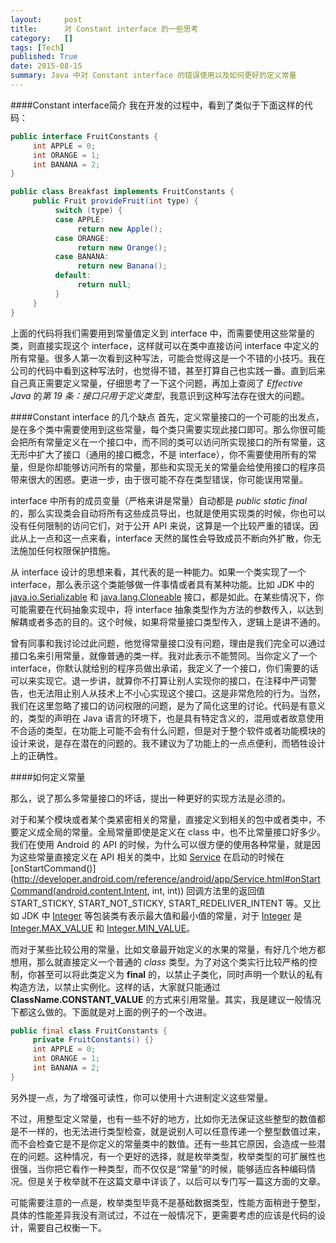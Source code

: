 ```yaml
---
layout:     post
title:      对 Constant interface 的一些思考
category:   []
tags: [Tech]
published: True
date: 2015-08-15
summary: Java 中对 Constant interface 的错误使用以及如何更好的定义常量
---
```


####Constant interface简介
我在开发的过程中，看到了类似于下面这样的代码：
```java
public interface FruitConstants {
     int APPLE = 0;
     int ORANGE = 1;
     int BANANA = 2;
}

public class Breakfast implements FruitConstants {
     public Fruit provideFruit(int type) {
          switch (type) {
          case APPLE:
               return new Apple();
          case ORANGE:
               return new Orange();
          case BANANA:
               return new Banana();
          default:
               return null;
          }
     }
}
```  
上面的代码将我们需要用到常量值定义到 interface 中，而需要使用这些常量的类，则直接实现这个 interface，这样就可以在类中直接访问 interface 中定义的所有常量。很多人第一次看到这种写法，可能会觉得这是一个不错的小技巧。我在公司的代码中看到这种写法时，也觉得不错，甚至打算自己也实践一番。直到后来自己真正需要定义常量，仔细思考了一下这个问题，再加上查阅了 *Effective Java* 的*第 19 条：接口只用于定义类型*，我意识到这种写法存在很大的问题。

####Constant interface 的几个缺点
首先，定义常量接口的一个可能的出发点，是在多个类中需要使用到这些常量，每个类只需要实现此接口即可。那么你很可能会把所有常量定义在一个接口中，而不同的类可以访问所实现接口的所有常量，这无形中扩大了接口（通用的接口概念，不是 interface），你不需要使用所有的常量，但是你却能够访问所有的常量，那些和实现无关的常量会给使用接口的程序员带来很大的困惑。更进一步，由于很可能不存在类型错误，你可能误用常量。

interface 中所有的成员变量（严格来讲是常量）自动都是 *public static final* 的，那么实现类会自动将所有这些成员导出，也就是使用实现类的时候，你也可以没有任何限制的访问它们，对于公开 API 来说，这算是一个比较严重的错误。因此从上一点和这一点来看，interface 天然的属性会导致成员不断向外扩散，你无法施加任何权限保护措施。

从 interface 设计的思想来看，其代表的是一种能力。如果一个类实现了一个 interface，那么表示这个类能够做一件事情或者具有某种功能。比如 JDK 中的 [java.io.Serializable](http://developer.android.com/reference/java/io/Serializable.html) 和 [java.lang.Cloneable](http://developer.android.com/reference/java/lang/Cloneable.html) 接口，都是如此。在某些情况下，你可能需要在代码抽象实现中，将 interface 抽象类型作为方法的参数传入，以达到解耦或者多态的目的。这个时候，如果将常量接口类型传入，逻辑上是讲不通的。

曾有同事和我讨论过此问题，他觉得常量接口没有问题，理由是我们完全可以通过接口名来引用常量，就像普通的类一样。我对此表示不能赞同。当你定义了一个 interface，你默认就给别的程序员做出承诺，我定义了一个接口，你们需要的话可以来实现它。退一步讲，就算你不打算让别人实现你的接口，在注释中严词警告，也无法阻止别人从技术上不小心实现这个接口。这是非常危险的行为。当然，我们在这里忽略了接口的访问权限的问题，是为了简化这里的讨论。代码是有意义的，类型的声明在 Java 语言的环境下，也是具有特定含义的，混用或者故意使用不合适的类型，在功能上可能不会有什么问题，但是对于整个软件或者功能模块的设计来说，是存在潜在的问题的。我不建议为了功能上的一点点便利，而牺牲设计上的正确性。

####如何定义常量

那么，说了那么多常量接口的坏话，提出一种更好的实现方法是必须的。

对于和某个模块或者某个类紧密相关的常量，直接定义到相关的包中或者类中，不要定义成全局的常量。全局常量即使是定义在 class 中，也不比常量接口好多少。我们在使用 Android 的 API 的时候，为什么可以很方便的使用各种常量，就是因为这些常量直接定义在 API 相关的类中，比如 [Service](http://developer.android.com/reference/android/app/Service.html) 在启动的时候在 [onStartCommand()](http://developer.android.com/reference/android/app/Service.html#onStartCommand(android.content.Intent, int, int)) 回调方法里的返回值 START_STICKY, START_NOT_STICKY, START_REDELIVER_INTENT 等。又比如 JDK 中 [Integer](http://developer.android.com/reference/java/lang/Integer.html) 等包装类有表示最大值和最小值的常量，对于 [Integer](http://developer.android.com/reference/java/lang/Integer.html) 是 [Integer.MAX_VALUE](http://developer.android.com/reference/java/lang/Integer.html#MAX_VALUE) 和 [Integer.MIN_VALUE](http://developer.android.com/reference/java/lang/Integer.html#MIN_VALUE)。

而对于某些比较公用的常量，比如文章最开始定义的水果的常量，有好几个地方都想用，那么就直接定义一个普通的 *class* 类型。为了对这个类实行比较严格的控制，你甚至可以将此类定义为 **final** 的，以禁止子类化，同时声明一个默认的私有构造方法，以禁止实例化。这样的话，大家就只能通过 **ClassName.CONSTANT_VALUE** 的方式来引用常量。其实，我是建议一般情况下都这么做的。下面就是对上面的例子的一个改进。
```java
public final class FruitConstants {
     private FruitConstants() {}
     int APPLE = 0;
     int ORANGE = 1;
     int BANANA = 2;
}
```
另外提一点，为了增强可读性，你可以使用十六进制定义这些常量。

不过，用整型定义常量，也有一些不好的地方，比如你无法保证这些整型的数值都是不一样的，也无法进行类型检查，就是说别人可以任意传递一个整型数值过来，而不会检查它是不是你定义的常量类中的数值。还有一些其它原因，会造成一些潜在的问题。这种情况，有一个更好的选择，就是枚举类型，枚举类型的可扩展性也很强，当你把它看作一种类型，而不仅仅是“常量”的时候，能够适应各种编码情况。但是关于枚举就不在这篇文章中详谈了，以后可以专门写一篇这方面的文章。

可能需要注意的一点是，枚举类型毕竟不是基础数据类型，性能方面稍逊于整型，具体的性能差异我没有测试过，不过在一般情况下，更需要考虑的应该是代码的设计，需要自己权衡一下。
